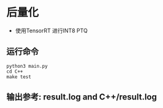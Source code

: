 # 后量化  

+ 使用TensorRT 进行INT8 PTQ  

## 运行命令  

```shell
python3 main.py
cd C++
make test
```

## 输出参考: result.log and C++/result.log

